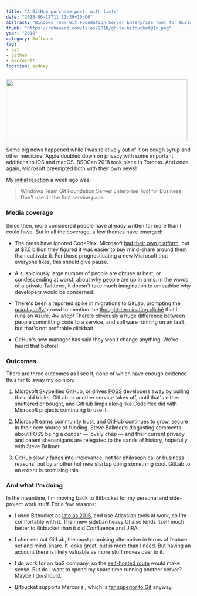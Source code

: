 ```yaml
---
title: "A GitHub purchase post, with lists"
date: "2018-06-12T11:11:39+10:00"
abstract: "Windows Team Git Foundation Server Enterprise Tool for Business"
thumb: "https://rubenerd.com/files/2018/gh-to-bitbucket@1x.png"
year: "2018"
category: Software
tag:
- git
- github
- microsoft
location: sydney
---
```

<p><img src="https://rubenerd.com/files/2018/gh-to-bitbucket@1x.png" srcset="https://rubenerd.com/files/2018/gh-to-bitbucket@1x.png 1x, https://rubenerd.com/files/2018/gh-to-bitbucket@2x.png 2x" alt="" style="width:494px; height:169px;" /></p>

Some big news happened while I was relatively out of it on cough syrup and other medicine. Apple doubled down on privacy with some important additions to iOS and macOS. BSDCan 2018 took place in Toronto. And once again, Microsoft preempted both with their own news!

My [initial reaction] a week ago was:

> Windows Team Git Foundation Server Enterprise Tool for Business. Don't use till the first service pack.

### Media coverage

Since then, more considered people have already written far more than I could have. But in all the coverage, a few themes have emerged:

* The press have ignored CodePlex. Microsoft [had their own platform], but at $7.5 billion they figured it was easier to buy mind-share around them than cultivate it. For those prognosticating a new Microsoft that everyone likes, this should give pause. 

* A suspiciously large number of people are obtuse at best, or condescending at worst, about why people are up in arms. In the words of a private Twitterer, it doesn't take much imagination to empathise why developers would be concerned.

* There's been a reported spike in migrations to GitLab, prompting the *[ackchyually!]* crowd to mention the [thought-terminating cliché] that it runs on Azure. *Aw snap!* There's obviously a huge difference between people committing code to a service, and software running on an IaaS, but that's not profitable clickbait.

* GitHub's new manager has said they won't change anything. We've heard that before!

### Outcomes

There are three outcomes as I see it, none of which have enough evidence thus far to sway my opinion:

1. Microsoft Skypeifies GitHub, or drives <abbr title="free and open source software">FOSS</abbr> developers away by pulling their old tricks. GitLab or another service takes off, until that's either shuttered or bought, and GitHub limps along like CodePlex did with Microsoft projects continuing to use it.

2. Microsoft earns community trust, and GitHub continues to grow, secure in their new source of funding. Steve Ballmer's disgusting comments about FOSS being a *cancer* — lovely chap — and their current privacy and patent shenanigans are relegated to the sands of history, hopefully with Steve Ballmer.

3. GitHub slowly fades into irrelevance, not for philosophical or business reasons, but by another hot new startup doing something cool. GitLab to an extent is promising this.

### And what I'm doing

In the meantime, I'm moving back to Bitbucket for my personal and side-project work stuff. For a few reasons:

* I used Bitbucket as [late as 2015], and use Atlassian tools at work, so I'm comfortable with it. Their new sidebar-heavy UI also lends itself much better to Bitbucket than it did Confluence and JIRA.

* I checked out GitLab, the most promising alternative in terms of feature set and mind-share. It looks great, but is more than I need. But having an account there is likely valuable as more stuff moves over to it.

* I do work for an IaaS company, so the [self-hosted route] would make sense. But do I want to spend my spare time running another server? Maybe I do/should.

* Bitbucket supports Mercurial, which is [far superior to Git] anyway.

[had their own platform]: https://rubenerd.com/goodbye-codeplex/ "Blog post: Goodbye CodePlex"
[ackchyually!]: https://rubenerd.com/files/2018/ackchyually.png
[thought-terminating cliché]: https://en.wikipedia.org/wiki/Clich%C3%A9#Thought-terminating_clich%C3%A9 "Thought-terminating cliché explanation on Wikipedia"
[late as 2015]: https://rubenerd.com/a-bitbucket-easter-egg/ "A Bitbucket easter egg"
[self-hosted route]: https://git-scm.com/book/en/v2/Git-on-the-Server-GitWeb "Git on the Server: GitWeb"
[far superior to Git]: http://stevelosh.com/blog/2010/01/the-real-difference-between-mercurial-and-git/ "Steve Losh: The real difference between mercurial and git"
[pretty clean]:  https://bitbucket.org/Rubenerd
[initial reaction]: https://twitter.com/Rubenerd/status/1003849613558681600

